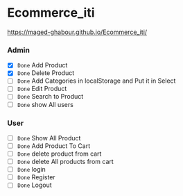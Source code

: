 # Ecommerce_iti

https://maged-ghabour.github.io/Ecommerce_iti/



### Admin

- [x] `Done`      Add Product  
- [x] `Done`      Delete Product
- [ ] `Done`      Add Categories in localStorage and Put it in Select
- [ ] `Done`      Edit Product
- [ ] `Done`      Search to Product
- [ ] `Done`      show All users

### User

- [ ] `Done`  Show All Product
- [ ] `Done`  Add Product To Cart
- [ ] `Done`  delete product from cart
- [ ] `Done`  delete All products from cart
- [ ] `Done`  login
- [ ] `Done`  Register
- [ ] `Done`  Logout
